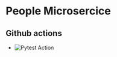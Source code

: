 # People Microsercice

## Github actions
- ![Pytest Action](https://github.com/Python-Async-Challenge/people/workflows/pytest/badge.svg?branch=master)